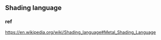 ## Shading language




### ref 
https://en.wikipedia.org/wiki/Shading_language#Metal_Shading_Language


